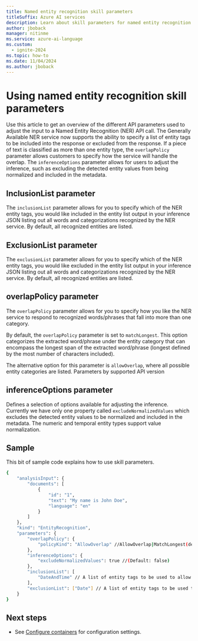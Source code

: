 ```yaml
---
title: Named entity recognition skill parameters
titleSuffix: Azure AI services
description: Learn about skill parameters for named entity recognition.
author: jboback
manager: nitinme
ms.service: azure-ai-language
ms.custom:
  - ignite-2024
ms.topic: how-to
ms.date: 11/04/2024
ms.author: jboback
---
```


# Using named entity recognition skill parameters

Use this article to get an overview of the different API parameters used to adjust the input to a Named Entity Recognition (NER) API call. The Generally Available NER service now supports the ability to specify a list of entity tags to be included into the response or excluded from the response. If a piece of text is classified as more than one entity type, the `overlapPolicy` parameter allows customers to specify how the service will handle the overlap. The `inferenceOptions` parameter allows for users to adjust the inference, such as excluding the detected entity values from being normalized and included in the metadata.

## InclusionList parameter

The `inclusionList` parameter allows for you to specify which of the NER entity tags, you would like included in the entity list output in your inference JSON listing out all words and categorizations recognized by the NER service. By default, all recognized entities are listed.

## ExclusionList parameter

The `exclusionList` parameter allows for you to specify which of the NER entity tags, you would like excluded in the entity list output in your inference JSON listing out all words and categorizations recognized by the NER service. By default, all recognized entities are listed.

## overlapPolicy parameter

The `overlapPolicy` parameter allows for you to specify how you like the NER service to respond to recognized words/phrases that fall into more than one category. 

By default, the `overlapPolicy` parameter is set to `matchLongest`. This option categorizes the extracted word/phrase under the entity category that can encompass the longest span of the extracted word/phrase (longest defined by the most number of characters included).

The alternative option for this parameter is `allowOverlap`, where all possible entity categories are listed. 
Parameters by supported API version

## inferenceOptions parameter

Defines a selection of options available for adjusting the inference. Currently we have only one property called `excludeNormalizedValues` which excludes the detected entity values to be normalized and included in the metadata. The numeric and temporal entity types support value normalization. 

## Sample

This bit of sample code explains how to use skill parameters.

```bash
{ 
    "analysisInput": { 
        "documents": [ 
            { 
                "id": "1", 
                "text": "My name is John Doe", 
                "language": "en" 
            } 
        ] 
    }, 
    "kind": "EntityRecognition", 
    "parameters": { 
        "overlapPolicy": { 
            "policyKind": "AllowOverlap" //AllowOverlap|MatchLongest(default) 
        }, 
        "inferenceOptions": { 
            "excludeNormalizedValues": true //(Default: false) 
        }, 
        "inclusionList": [ 
            "DateAndTime" // A list of entity tags to be used to allow into the response. 
        ], 
        "exclusionList": ["Date"] // A list of entity tags to be used to filter out from the response. 
    } 
} 
```

## Next steps

* See [Configure containers](../../concepts/configure-containers.md) for configuration settings.
